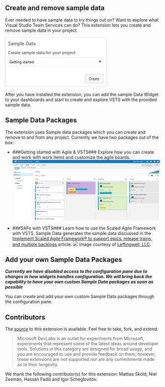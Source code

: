## Create and remove sample data ##

Ever needed to have sample data to try things out on? Want to explore what Visual Studio Team Services can do? This extension lets you create and remove sample data in your project.

![](img/SampleDataWidget.png)

After you have installed the extension, you can add the sample Data Widget to your dashboards and start to create and explore VSTS with the provided sample data.
 
## Sample Data Packages ##
The extension uses Sample data packages which you can create and remove to and from any project. 
Currently we have two packages out of the box: 


- ###Getting started with Agile & VSTS### 
Explore how you can create and work with work items and customize the agile boards.
![](img/WIs.png)

- ###SAFe with VSTS###
Learn how to use the Scaled Agile Framework with VSTS. Sample Data generates the sample data discussed in the [Implement Scaled Agile Framework® to support epics, release trains, and multiple backlogs](https://www.visualstudio.com/docs/work/scale/scaled-agile-framework) article.
![](img/safe-concepts-poster.png)
Image courtesy of [Leffingwell, LLC](http://scaledagileframework.com/).

## Add your own Sample Data Packages ###
***Currently we have disabled access to the configuration pane due to changes in how widgets handles configuration. We will bring back the capability to have your own custom Sample Data packages as soon as possible***

You can create and add your own custom Sample Data packages through the configuration pane.

## Contributors ##

The [source](https://github.com/ALM-Rangers/Sample-Data-Widget-Extension) to this extension is available. Feel free to take, fork, and extend.

> Microsoft DevLabs is an outlet for experiments from Microsoft, experiments that represent some of the latest ideas around developer tools. Solutions in this category are designed for broad usage, and you are encouraged to use and provide feedback on them; however, these extensions are not supported nor are any commitments made as to their longevity.

We thank the following contributor(s) for this extension: Mattias Sköld, Niel Zeeman, Hassan Fadili and Igor Scheglovitov.